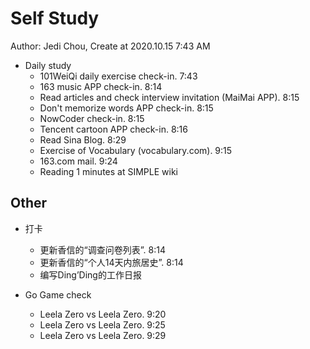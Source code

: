 # Self Study

Author: Jedi Chou, Create at 2020.10.15 7:43 AM

* Daily study
  * 101WeiQi daily exercise check-in. 7:43
  * 163 music APP check-in. 8:14
  * Read articles and check interview invitation (MaiMai APP). 8:15
  * Don't memorize words APP check-in. 8:15
  * NowCoder check-in. 8:15
  * Tencent cartoon APP check-in. 8:16
  * Read Sina Blog. 8:29
  * Exercise of Vocabulary (vocabulary.com). 9:15
  * 163.com mail. 9:24
  * Reading 1 minutes at SIMPLE wiki

## Other

* 打卡
  * 更新香信的“调查问卷列表”. 8:14
  * 更新香信的“个人14天内旅居史”. 8:14
  * 编写Ding’Ding的工作日报

* Go Game check
  * Leela Zero vs Leela Zero. 9:20
  * Leela Zero vs Leela Zero. 9:25
  * Leela Zero vs Leela Zero. 9:29
